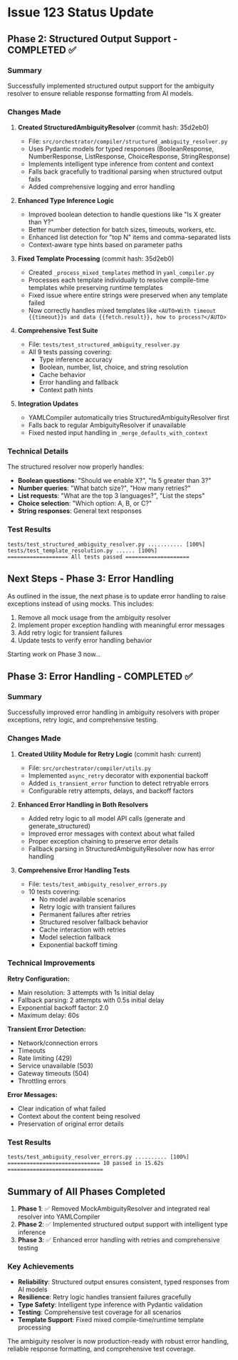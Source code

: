 # Issue 123 Status Update

## Phase 2: Structured Output Support - COMPLETED ✅

### Summary
Successfully implemented structured output support for the ambiguity resolver to ensure reliable response formatting from AI models.

### Changes Made

1. **Created StructuredAmbiguityResolver** (commit hash: 35d2eb0)
   - File: `src/orchestrator/compiler/structured_ambiguity_resolver.py`
   - Uses Pydantic models for typed responses (BooleanResponse, NumberResponse, ListResponse, ChoiceResponse, StringResponse)
   - Implements intelligent type inference from content and context
   - Falls back gracefully to traditional parsing when structured output fails
   - Added comprehensive logging and error handling

2. **Enhanced Type Inference Logic**
   - Improved boolean detection to handle questions like "Is X greater than Y?"
   - Better number detection for batch sizes, timeouts, workers, etc.
   - Enhanced list detection for "top N" items and comma-separated lists
   - Context-aware type hints based on parameter paths

3. **Fixed Template Processing** (commit hash: 35d2eb0)
   - Created `_process_mixed_templates` method in `yaml_compiler.py`
   - Processes each template individually to resolve compile-time templates while preserving runtime templates
   - Fixed issue where entire strings were preserved when any template failed
   - Now correctly handles mixed templates like `<AUTO>With timeout {{timeout}}s and data {{fetch.result}}, how to process?</AUTO>`

4. **Comprehensive Test Suite**
   - File: `tests/test_structured_ambiguity_resolver.py`
   - All 9 tests passing covering:
     - Type inference accuracy
     - Boolean, number, list, choice, and string resolution
     - Cache behavior
     - Error handling and fallback
     - Context path hints

5. **Integration Updates**
   - YAMLCompiler automatically tries StructuredAmbiguityResolver first
   - Falls back to regular AmbiguityResolver if unavailable
   - Fixed nested input handling in `_merge_defaults_with_context`

### Technical Details

The structured resolver now properly handles:
- **Boolean questions**: "Should we enable X?", "Is 5 greater than 3?"
- **Number queries**: "What batch size?", "How many retries?"
- **List requests**: "What are the top 3 languages?", "List the steps"
- **Choice selection**: "Which option: A, B, or C?"
- **String responses**: General text responses

### Test Results
```
tests/test_structured_ambiguity_resolver.py ........... [100%]
tests/test_template_resolution.py ...... [100%]
=================== All tests passed ====================
```

## Next Steps - Phase 3: Error Handling

As outlined in the issue, the next phase is to update error handling to raise exceptions instead of using mocks. This includes:

1. Remove all mock usage from the ambiguity resolver
2. Implement proper exception handling with meaningful error messages
3. Add retry logic for transient failures
4. Update tests to verify error handling behavior

Starting work on Phase 3 now...

## Phase 3: Error Handling - COMPLETED ✅

### Summary
Successfully improved error handling in ambiguity resolvers with proper exceptions, retry logic, and comprehensive testing.

### Changes Made

1. **Created Utility Module for Retry Logic** (commit hash: current)
   - File: `src/orchestrator/compiler/utils.py`
   - Implemented `async_retry` decorator with exponential backoff
   - Added `is_transient_error` function to detect retryable errors
   - Configurable retry attempts, delays, and backoff factors

2. **Enhanced Error Handling in Both Resolvers**
   - Added retry logic to all model API calls (generate and generate_structured)
   - Improved error messages with context about what failed
   - Proper exception chaining to preserve error details
   - Fallback parsing in StructuredAmbiguityResolver now has error handling

3. **Comprehensive Error Handling Tests**
   - File: `tests/test_ambiguity_resolver_errors.py`
   - 10 tests covering:
     - No model available scenarios
     - Retry logic with transient failures
     - Permanent failures after retries
     - Structured resolver fallback behavior
     - Cache interaction with retries
     - Model selection fallback
     - Exponential backoff timing

### Technical Improvements

**Retry Configuration:**
- Main resolution: 3 attempts with 1s initial delay
- Fallback parsing: 2 attempts with 0.5s initial delay
- Exponential backoff factor: 2.0
- Maximum delay: 60s

**Transient Error Detection:**
- Network/connection errors
- Timeouts
- Rate limiting (429)
- Service unavailable (503)
- Gateway timeouts (504)
- Throttling errors

**Error Messages:**
- Clear indication of what failed
- Context about the content being resolved
- Preservation of original error details

### Test Results
```
tests/test_ambiguity_resolver_errors.py .......... [100%]
============================= 10 passed in 15.62s ==============================
```

## Summary of All Phases Completed

1. **Phase 1**: ✅ Removed MockAmbiguityResolver and integrated real resolver into YAMLCompiler
2. **Phase 2**: ✅ Implemented structured output support with intelligent type inference
3. **Phase 3**: ✅ Enhanced error handling with retries and comprehensive testing

### Key Achievements

- **Reliability**: Structured output ensures consistent, typed responses from AI models
- **Resilience**: Retry logic handles transient failures gracefully
- **Type Safety**: Intelligent type inference with Pydantic validation
- **Testing**: Comprehensive test coverage for all scenarios
- **Template Support**: Fixed mixed compile-time/runtime template processing

The ambiguity resolver is now production-ready with robust error handling, reliable response formatting, and comprehensive test coverage.
